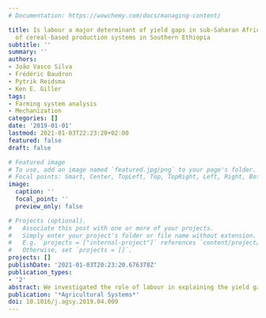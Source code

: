 ```yaml
---
# Documentation: https://wowchemy.com/docs/managing-content/

title: Is labour a major determinant of yield gaps in sub-Saharan Africa? A study
  of cereal-based production systems in Southern Ethiopia
subtitle: ''
summary: ''
authors:
- João Vasco Silva
- Frédéric Baudron
- Pytrik Reidsma
- Ken E. Giller
tags:
- Farming system analysis
- Mechanization
categories: []
date: '2019-01-01'
lastmod: 2021-01-03T22:23:20+02:00
featured: false
draft: false

# Featured image
# To use, add an image named `featured.jpg/png` to your page's folder.
# Focal points: Smart, Center, TopLeft, Top, TopRight, Left, Right, BottomLeft, Bottom, BottomRight.
image:
  caption: ''
  focal_point: ''
  preview_only: false

# Projects (optional).
#   Associate this post with one or more of your projects.
#   Simply enter your project's folder or file name without extension.
#   E.g. `projects = ["internal-project"]` references `content/project/deep-learning/index.md`.
#   Otherwise, set `projects = []`.
projects: []
publishDate: '2021-01-03T20:23:20.676378Z'
publication_types:
- '2'
abstract: We investigated the role of labour in explaining the yield gap of cereals at both crop and farm levels on smallholder farms in Southern Ethiopia. A household survey containing detailed information of labour use at crop and farm level of ca. 100 farms in a maize-based system around Hawassa and ca. 100 farms in a wheat-based system around Asella was used for this purpose. Stochastic frontier analysis was combined with the principles of production ecology to decompose maize and wheat yield gaps. Actual maize and wheat yields were on average 1.6 and 2.6 t ha-1, respectively, which correspond to 23 and 26% of the water-limited yield (Yw) of each crop. For both crops, nearly half of the yield gap was attributed to the technology yield gap, indicating sub-optimal crop management to achieve Yw even for the farmers with the highest yields. The efficiency yield gap was ca. 20% of Yw for both crops; it was negatively associated with sowing date and with the proportion of women's labour used for sowing in the case of maize but with the proportion of hired labour used for sowing and weed control in the case of wheat. The resource yield gap was less than 10% of Yw for both crops due to small differences in input use between highest- and lowest-yielding farms. The contribution of capital and farm power availability to crop yields, input use and labour use was analysed at the farm level. Labour calendars showed that crops cultivated in Hawassa were complementary, with peak labour occurring at different times of the year. By contrast, crops cultivated in Asella competed strongly for labour during sowing, hand-weeding and harvesting months, resulting in potential trade-offs at farm level. Oxen ownership was associated with capital availability, but not farm power in Hawassa and with both capital availability and farm power in Asella. Farmers with more oxen applied more nitrogen (N) to maize in Hawassa and cultivated more land in Asella, which is indicative of an intensification pathway in the former and an extensification pathway in the latter. Differences in land:labour ratio and in the types of crops cultivated explained the different strategies used in the two sites. In both sites, although gross margin per unit area increased linearly with increasing crop yield and farm N productivity, gross margin per labour unit increased up to an optimal level of crop yield and farm N productivity after which no further response was observed. This suggests that narrowing the yield gap may not be economically rational in terms of labour productivity. We conclude that labour (and farm power) is not a major determinant of maize yield gaps in Hawassa, but is a major determinant of wheat yield gaps in Asella.
publication: '*Agricultural Systems*'
doi: 10.1016/j.agsy.2019.04.009
---
```


